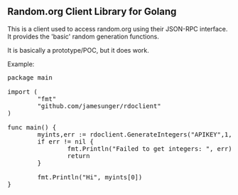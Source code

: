 Random.org Client Library for Golang
------------------------------------

This is a client used to access random.org using their JSON-RPC interface. It
provides the 'basic' random generation functions.

It is basically a prototype/POC, but it does work.

Example:
<pre>
package main

import (
        "fmt"
        "github.com/jamesunger/rdoclient"
)

func main() {
        myints,err := rdoclient.GenerateIntegers("APIKEY",1,1,8,true)
        if err != nil {
                fmt.Println("Failed to get integers: ", err)
                return
        }

        fmt.Println("Hi", myints[0])
}
</pre>
